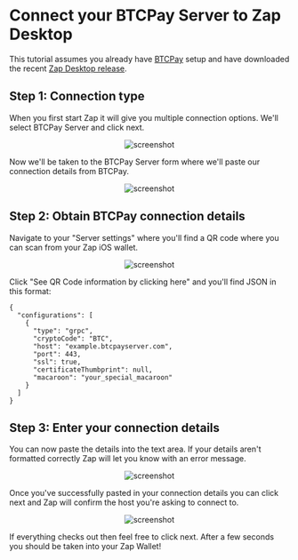 # Connect your BTCPay Server to Zap Desktop

This tutorial assumes you already have [BTCPay](https://github.com/btcpayserver/btcpayserver) setup and have downloaded the recent [Zap Desktop release](https://github.com/LN-Zap/zap-desktop/releases).

## Step 1: Connection type

When you first start Zap it will give you multiple connection options. We'll select BTCPay Server and click next.

<p align='center'>
  <img src='https://i.imgur.com/AZDfukB.png' alt='screenshot' />
</p>

Now we'll be taken to the BTCPay Server form where we'll paste our connection details from BTCPay.

<p align='center'>
  <img src='https://i.imgur.com/2NMw1b2.png' alt='screenshot' />
</p>

## Step 2: Obtain BTCPay connection details

Navigate to your "Server settings" where you'll find a QR code where you can scan from your Zap iOS wallet.

<p align='center'>
  <img src='https://i.imgur.com/0wbTZjt.png' alt='screenshot' />
</p>

Click "See QR Code information by clicking here" and you'll find JSON in this format:

```
{
  "configurations": [
    {
      "type": "grpc",
      "cryptoCode": "BTC",
      "host": "example.btcpayserver.com",
      "port": 443,
      "ssl": true,
      "certificateThumbprint": null,
      "macaroon": "your_special_macaroon"
    }
  ]
}
```

## Step 3: Enter your connection details

You can now paste the details into the text area. If your details aren't formatted correctly Zap will let you know with an error message.

<p align='center'>
  <img src='https://i.imgur.com/u4NuZhi.png' alt='screenshot' />
</p>

Once you've successfully pasted in your connection details you can click next and Zap will confirm the host you're asking to connect to.

<p align='center'>
  <img src='https://i.imgur.com/gU6u6zk.png' alt='screenshot' />
</p>

If everything checks out then feel free to click next. After a few seconds you should be taken into your Zap Wallet!
